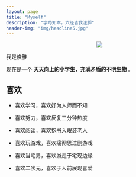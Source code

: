 ```yaml
---
layout: page
title: "Myself"
description: "学苟知本，六经皆我注脚"
header-img: "img/headline5.jpg"
---
```



<center>
    <p><img src="http://7xlzhh.com1.z0.glb.clouddn.com/Read.png"></p>
</center>

我是俊雅

现在是一个 **天天向上的小学生，充满矛盾的不明生物** 。



## 喜欢



- 喜欢学习，喜欢好为人师而不知

- 喜欢努力，喜欢反复三分钟热度

- 喜欢阅读，喜欢抱书入眠装老人


- 喜欢玩游戏，喜欢痛彻思过删游戏

- 喜欢当宅男，喜欢游走于宅现边缘

- 喜欢二次元，喜欢于人前展现喜爱
















